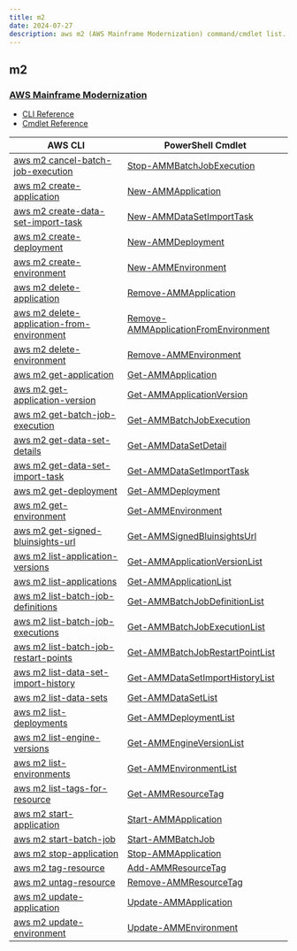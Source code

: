 ```yaml
---
title: m2
date: 2024-07-27
description: aws m2 (AWS Mainframe Modernization) command/cmdlet list.
---
```


## m2

### [AWS Mainframe Modernization](https://aws.amazon.com/mainframe-modernization/)

* [CLI Reference](https://awscli.amazonaws.com/v2/documentation/api/latest/reference/m2/index.html)
* [Cmdlet Reference](https://docs.aws.amazon.com/powershell/latest/reference/items/MainframeModernization_cmdlets.html)

|AWS CLI|PowerShell Cmdlet|
|----|----|
|[aws m2 cancel-batch-job-execution](https://awscli.amazonaws.com/v2/documentation/api/latest/reference/m2/cancel-batch-job-execution.html)|[Stop-AMMBatchJobExecution](https://docs.aws.amazon.com/powershell/latest/reference/items/Stop-AMMBatchJobExecution.html)|
|[aws m2 create-application](https://awscli.amazonaws.com/v2/documentation/api/latest/reference/m2/create-application.html)|[New-AMMApplication](https://docs.aws.amazon.com/powershell/latest/reference/items/New-AMMApplication.html)|
|[aws m2 create-data-set-import-task](https://awscli.amazonaws.com/v2/documentation/api/latest/reference/m2/create-data-set-import-task.html)|[New-AMMDataSetImportTask](https://docs.aws.amazon.com/powershell/latest/reference/items/New-AMMDataSetImportTask.html)|
|[aws m2 create-deployment](https://awscli.amazonaws.com/v2/documentation/api/latest/reference/m2/create-deployment.html)|[New-AMMDeployment](https://docs.aws.amazon.com/powershell/latest/reference/items/New-AMMDeployment.html)|
|[aws m2 create-environment](https://awscli.amazonaws.com/v2/documentation/api/latest/reference/m2/create-environment.html)|[New-AMMEnvironment](https://docs.aws.amazon.com/powershell/latest/reference/items/New-AMMEnvironment.html)|
|[aws m2 delete-application](https://awscli.amazonaws.com/v2/documentation/api/latest/reference/m2/delete-application.html)|[Remove-AMMApplication](https://docs.aws.amazon.com/powershell/latest/reference/items/Remove-AMMApplication.html)|
|[aws m2 delete-application-from-environment](https://awscli.amazonaws.com/v2/documentation/api/latest/reference/m2/delete-application-from-environment.html)|[Remove-AMMApplicationFromEnvironment](https://docs.aws.amazon.com/powershell/latest/reference/items/Remove-AMMApplicationFromEnvironment.html)|
|[aws m2 delete-environment](https://awscli.amazonaws.com/v2/documentation/api/latest/reference/m2/delete-environment.html)|[Remove-AMMEnvironment](https://docs.aws.amazon.com/powershell/latest/reference/items/Remove-AMMEnvironment.html)|
|[aws m2 get-application](https://awscli.amazonaws.com/v2/documentation/api/latest/reference/m2/get-application.html)|[Get-AMMApplication](https://docs.aws.amazon.com/powershell/latest/reference/items/Get-AMMApplication.html)|
|[aws m2 get-application-version](https://awscli.amazonaws.com/v2/documentation/api/latest/reference/m2/get-application-version.html)|[Get-AMMApplicationVersion](https://docs.aws.amazon.com/powershell/latest/reference/items/Get-AMMApplicationVersion.html)|
|[aws m2 get-batch-job-execution](https://awscli.amazonaws.com/v2/documentation/api/latest/reference/m2/get-batch-job-execution.html)|[Get-AMMBatchJobExecution](https://docs.aws.amazon.com/powershell/latest/reference/items/Get-AMMBatchJobExecution.html)|
|[aws m2 get-data-set-details](https://awscli.amazonaws.com/v2/documentation/api/latest/reference/m2/get-data-set-details.html)|[Get-AMMDataSetDetail](https://docs.aws.amazon.com/powershell/latest/reference/items/Get-AMMDataSetDetail.html)|
|[aws m2 get-data-set-import-task](https://awscli.amazonaws.com/v2/documentation/api/latest/reference/m2/get-data-set-import-task.html)|[Get-AMMDataSetImportTask](https://docs.aws.amazon.com/powershell/latest/reference/items/Get-AMMDataSetImportTask.html)|
|[aws m2 get-deployment](https://awscli.amazonaws.com/v2/documentation/api/latest/reference/m2/get-deployment.html)|[Get-AMMDeployment](https://docs.aws.amazon.com/powershell/latest/reference/items/Get-AMMDeployment.html)|
|[aws m2 get-environment](https://awscli.amazonaws.com/v2/documentation/api/latest/reference/m2/get-environment.html)|[Get-AMMEnvironment](https://docs.aws.amazon.com/powershell/latest/reference/items/Get-AMMEnvironment.html)|
|[aws m2 get-signed-bluinsights-url](https://awscli.amazonaws.com/v2/documentation/api/latest/reference/m2/get-signed-bluinsights-url.html)|[Get-AMMSignedBluinsightsUrl](https://docs.aws.amazon.com/powershell/latest/reference/items/Get-AMMSignedBluinsightsUrl.html)|
|[aws m2 list-application-versions](https://awscli.amazonaws.com/v2/documentation/api/latest/reference/m2/list-application-versions.html)|[Get-AMMApplicationVersionList](https://docs.aws.amazon.com/powershell/latest/reference/items/Get-AMMApplicationVersionList.html)|
|[aws m2 list-applications](https://awscli.amazonaws.com/v2/documentation/api/latest/reference/m2/list-applications.html)|[Get-AMMApplicationList](https://docs.aws.amazon.com/powershell/latest/reference/items/Get-AMMApplicationList.html)|
|[aws m2 list-batch-job-definitions](https://awscli.amazonaws.com/v2/documentation/api/latest/reference/m2/list-batch-job-definitions.html)|[Get-AMMBatchJobDefinitionList](https://docs.aws.amazon.com/powershell/latest/reference/items/Get-AMMBatchJobDefinitionList.html)|
|[aws m2 list-batch-job-executions](https://awscli.amazonaws.com/v2/documentation/api/latest/reference/m2/list-batch-job-executions.html)|[Get-AMMBatchJobExecutionList](https://docs.aws.amazon.com/powershell/latest/reference/items/Get-AMMBatchJobExecutionList.html)|
|[aws m2 list-batch-job-restart-points](https://awscli.amazonaws.com/v2/documentation/api/latest/reference/m2/list-batch-job-restart-points.html)|[Get-AMMBatchJobRestartPointList](https://docs.aws.amazon.com/powershell/latest/reference/items/Get-AMMBatchJobRestartPointList.html)|
|[aws m2 list-data-set-import-history](https://awscli.amazonaws.com/v2/documentation/api/latest/reference/m2/list-data-set-import-history.html)|[Get-AMMDataSetImportHistoryList](https://docs.aws.amazon.com/powershell/latest/reference/items/Get-AMMDataSetImportHistoryList.html)|
|[aws m2 list-data-sets](https://awscli.amazonaws.com/v2/documentation/api/latest/reference/m2/list-data-sets.html)|[Get-AMMDataSetList](https://docs.aws.amazon.com/powershell/latest/reference/items/Get-AMMDataSetList.html)|
|[aws m2 list-deployments](https://awscli.amazonaws.com/v2/documentation/api/latest/reference/m2/list-deployments.html)|[Get-AMMDeploymentList](https://docs.aws.amazon.com/powershell/latest/reference/items/Get-AMMDeploymentList.html)|
|[aws m2 list-engine-versions](https://awscli.amazonaws.com/v2/documentation/api/latest/reference/m2/list-engine-versions.html)|[Get-AMMEngineVersionList](https://docs.aws.amazon.com/powershell/latest/reference/items/Get-AMMEngineVersionList.html)|
|[aws m2 list-environments](https://awscli.amazonaws.com/v2/documentation/api/latest/reference/m2/list-environments.html)|[Get-AMMEnvironmentList](https://docs.aws.amazon.com/powershell/latest/reference/items/Get-AMMEnvironmentList.html)|
|[aws m2 list-tags-for-resource](https://awscli.amazonaws.com/v2/documentation/api/latest/reference/m2/list-tags-for-resource.html)|[Get-AMMResourceTag](https://docs.aws.amazon.com/powershell/latest/reference/items/Get-AMMResourceTag.html)|
|[aws m2 start-application](https://awscli.amazonaws.com/v2/documentation/api/latest/reference/m2/start-application.html)|[Start-AMMApplication](https://docs.aws.amazon.com/powershell/latest/reference/items/Start-AMMApplication.html)|
|[aws m2 start-batch-job](https://awscli.amazonaws.com/v2/documentation/api/latest/reference/m2/start-batch-job.html)|[Start-AMMBatchJob](https://docs.aws.amazon.com/powershell/latest/reference/items/Start-AMMBatchJob.html)|
|[aws m2 stop-application](https://awscli.amazonaws.com/v2/documentation/api/latest/reference/m2/stop-application.html)|[Stop-AMMApplication](https://docs.aws.amazon.com/powershell/latest/reference/items/Stop-AMMApplication.html)|
|[aws m2 tag-resource](https://awscli.amazonaws.com/v2/documentation/api/latest/reference/m2/tag-resource.html)|[Add-AMMResourceTag](https://docs.aws.amazon.com/powershell/latest/reference/items/Add-AMMResourceTag.html)|
|[aws m2 untag-resource](https://awscli.amazonaws.com/v2/documentation/api/latest/reference/m2/untag-resource.html)|[Remove-AMMResourceTag](https://docs.aws.amazon.com/powershell/latest/reference/items/Remove-AMMResourceTag.html)|
|[aws m2 update-application](https://awscli.amazonaws.com/v2/documentation/api/latest/reference/m2/update-application.html)|[Update-AMMApplication](https://docs.aws.amazon.com/powershell/latest/reference/items/Update-AMMApplication.html)|
|[aws m2 update-environment](https://awscli.amazonaws.com/v2/documentation/api/latest/reference/m2/update-environment.html)|[Update-AMMEnvironment](https://docs.aws.amazon.com/powershell/latest/reference/items/Update-AMMEnvironment.html)|

